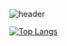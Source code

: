 <!--## Hi there 👋-->
![header](https://capsule-render.vercel.app/api?type=wave&color=auto&height=300&section=header&text=Jingyo's%10Github%20render&fontSize=90)
<!--
**9y06/9y06** is a ✨ _special_ ✨ repository because its `README.md` (this file) appears on your GitHub profile.

Here are some ideas to get you started:

- 🔭 I’m currently working on ...
- 🌱 I’m currently learning ...
- 👯 I’m looking to collaborate on ...
- 🤔 I’m looking for help with ...
- 💬 Ask me about ...
- 📫 How to reach me: ...
- 😄 Pronouns: ...
- ⚡ Fun fact: ...
-->
[![Top Langs](https://github-readme-stats.vercel.app/api/top-langs/?username=9y06&layout=compact)](https://github.com/9y06/github-readme-stats)
